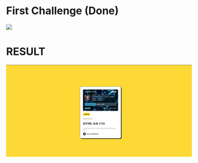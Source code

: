 # First Challenge (Done)

<img src="https://res.cloudinary.com/dz209s6jk/image/upload/v1703155661/Challenges/iyh3uk6keluskixx8pz6.jpg" />

# RESULT
<img src="./Screenshot from 2024-05-05 19-48-35.png">
